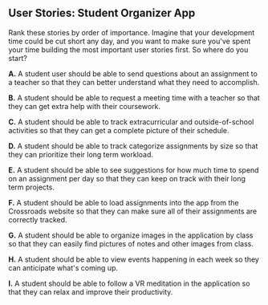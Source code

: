 ## User Stories: Student Organizer App

Rank these stories by order of importance. Imagine that your development time could be cut short any day, and you want to make sure you've spent your time building the most important user stories first. So where do you start?

**A.** A student user should be able to send questions about an assignment to a teacher so that they can better understand what they need to accomplish.

**B.** A student should be able to request a meeting time with a teacher so that they can get extra help with their coursework.

**C.** A student should be able to track extracurricular and outside-of-school activities so that they can get a complete picture of their schedule.

**D.** A student should be able to track categorize assignments by size so that they can prioritize their long term workload.

**E.** A student should be able to see suggestions for how much time to spend on an assignment per day so that they can keep on track with their long term projects.

**F.** A student should be able to load assignments into the app from the Crossroads website so that they can make sure all of their assignments are correctly tracked.

**G.** A student should be able to organize images in the application by class so that they can easily find pictures of notes and other images from class.

**H.** A student should be able to view events happening in each week so they can anticipate what's coming up.

**I.** A student should be able to follow a VR meditation in the application so that they can relax and improve their productivity.
